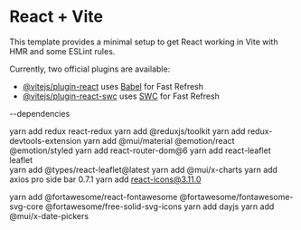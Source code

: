 # React + Vite

This template provides a minimal setup to get React working in Vite with HMR and some ESLint rules.

Currently, two official plugins are available:

- [@vitejs/plugin-react](https://github.com/vitejs/vite-plugin-react/blob/main/packages/plugin-react/README.md) uses [Babel](https://babeljs.io/) for Fast Refresh
- [@vitejs/plugin-react-swc](https://github.com/vitejs/vite-plugin-react-swc) uses [SWC](https://swc.rs/) for Fast Refresh

--dependencies

yarn add redux react-redux
yarn add @reduxjs/toolkit
yarn add redux-devtools-extension
yarn add @mui/material @emotion/react @emotion/styled
yarn add  react-router-dom@6
yarn add react-leaflet leaflet  
yarn add @types/react-leaflet@latest 
yarn add @mui/x-charts
yarn add axios
pro side bar 0.7.1
yarn add react-icons@3.11.0

yarn add @fortawesome/react-fontawesome @fortawesome/fontawesome-svg-core @fortawesome/free-solid-svg-icons
yarn add dayjs
yarn add @mui/x-date-pickers
